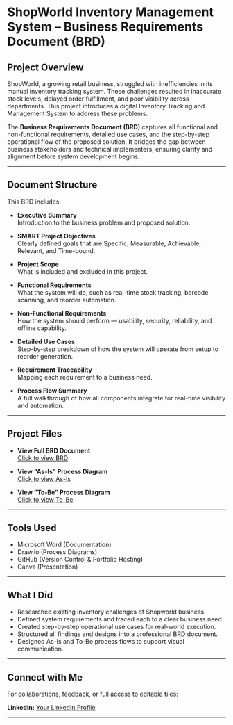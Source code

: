 #  ShopWorld Inventory Management System – Business Requirements Document (BRD)

##  Project Overview

ShopWorld, a growing retail business, struggled with inefficiencies in its manual inventory tracking system. These challenges resulted in inaccurate stock levels, delayed order fulfillment, and poor visibility across departments. This project introduces a digital Inventory Tracking and Management System to address these problems.

The **Business Requirements Document (BRD)** captures all functional and non-functional requirements, detailed use cases, and the step-by-step operational flow of the proposed solution. It bridges the gap between business stakeholders and technical implementers, ensuring clarity and alignment before system development begins.

---

##  Document Structure

This BRD includes:

- **Executive Summary**  
  Introduction to the business problem and proposed solution.

- **SMART Project Objectives**  
  Clearly defined goals that are Specific, Measurable, Achievable, Relevant, and Time-bound.

- **Project Scope**  
  What is included and excluded in this project.

- **Functional Requirements**  
  What the system will do, such as real-time stock tracking, barcode scanning, and reorder automation.

- **Non-Functional Requirements**  
  How the system should perform — usability, security, reliability, and offline capability.

- **Detailed Use Cases**  
  Step-by-step breakdown of how the system will operate from setup to reorder generation.

- **Requirement Traceability**  
  Mapping each requirement to a business need.

- **Process Flow Summary**  
  A full walkthrough of how all components integrate for real-time visibility and automation.

---

##  Project Files

-  **View Full BRD Document**  
  [Click to view BRD](https://github.com/Kaosarat10/shopworld-inventory-optimization/blob/main/Business%20Requirements%20Document%20(BRD).pdf)

-  **View "As-Is" Process Diagram**  
  [Click to view As-Is](https://github.com/Kaosarat10/shopworld-inventory-optimization/blob/main/SHOPWORLD%20AS-IS%20PROCESS%20(1).jpg)

-  **View "To-Be" Process Diagram**  
  [Click to view To-Be](https://github.com/Kaosarat10/shopworld-inventory-optimization/blob/main/TO-BE%20(SHOPWORLD)%20PROCESS.png)

---

##  Tools Used

- Microsoft Word (Documentation)
- Draw.io  (Process Diagrams)
- GitHub (Version Control & Portfolio Hosting)
- Canva (Presentation)

---

##  What I Did

- Researched existing inventory challenges of Shopworld business.
- Defined system requirements and traced each to a clear business need.
- Created step-by-step operational use cases for real-world execution.
- Structured all findings and designs into a professional BRD document.
- Designed As-Is and To-Be process flows to support visual communication.

---

##  Connect with Me

For collaborations, feedback, or full access to editable files:

**LinkedIn:** [Your LinkedIn Profile](www.linkedin.com/in/kaosarat-ibrahim)

---

